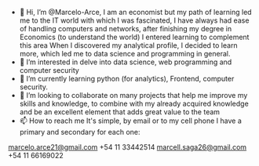 - 👋 Hi, I’m @Marcelo-Arce, I am an economist but my path of learning led me to the IT world with which I was fascinated, I have always had ease of handling computers and networks, after finishing my degree in Economics (to understand the world) I entered learning to complement this area When I discovered my analytical profile, I decided to learn more, which led me to data science and programming in general.
- 👀 I’m interested in delve into data science, web programming and computer security
- 🌱 I’m currently learning python (for analytics), Frontend, computer security.
- 💞️ I’m looking to collaborate on many projects that help me improve my skills and knowledge, to combine with my already acquired knowledge and be an excellent element that adds great value to the team
- 📫 How to reach me It's simple, by email or to my cell phone I have a primary and secondary for each one: 

marcelo.arce21@gmail.com  +54 11 33442514
marcell.saga26@gmail.com  +54 11 66169022


<!---
Marcelo-Arce/Marcelo-Arce is a ✨ special ✨ repository because its `README.md` (this file) appears on your GitHub profile.
You can click the Preview link to take a look at your changes.
--->
